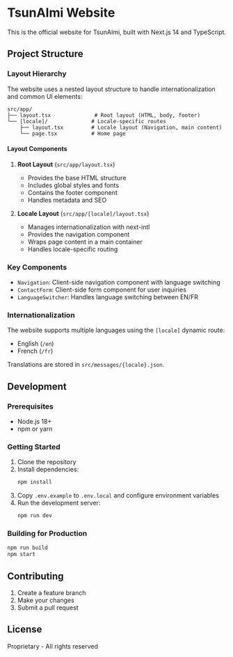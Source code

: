 # TsunAImi Website

This is the official website for TsunAImi, built with Next.js 14 and TypeScript.

## Project Structure

### Layout Hierarchy

The website uses a nested layout structure to handle internationalization and common UI elements:

```
src/app/
├── layout.tsx              # Root layout (HTML, body, footer)
└── [locale]/              # Locale-specific routes
    ├── layout.tsx         # Locale layout (Navigation, main content)
    └── page.tsx           # Home page
```

#### Layout Components

1. **Root Layout** (`src/app/layout.tsx`)
   - Provides the base HTML structure
   - Includes global styles and fonts
   - Contains the footer component
   - Handles metadata and SEO

2. **Locale Layout** (`src/app/[locale]/layout.tsx`)
   - Manages internationalization with next-intl
   - Provides the navigation component
   - Wraps page content in a main container
   - Handles locale-specific routing

### Key Components

- `Navigation`: Client-side navigation component with language switching
- `ContactForm`: Client-side form component for user inquiries
- `LanguageSwitcher`: Handles language switching between EN/FR

### Internationalization

The website supports multiple languages using the `[locale]` dynamic route:
- English (`/en`)
- French (`/fr`)

Translations are stored in `src/messages/{locale}.json`.

## Development

### Prerequisites

- Node.js 18+
- npm or yarn

### Getting Started

1. Clone the repository
2. Install dependencies:
   ```bash
   npm install
   ```
3. Copy `.env.example` to `.env.local` and configure environment variables
4. Run the development server:
   ```bash
   npm run dev
   ```

### Building for Production

```bash
npm run build
npm start
```

## Contributing

1. Create a feature branch
2. Make your changes
3. Submit a pull request

## License

Proprietary - All rights reserved 